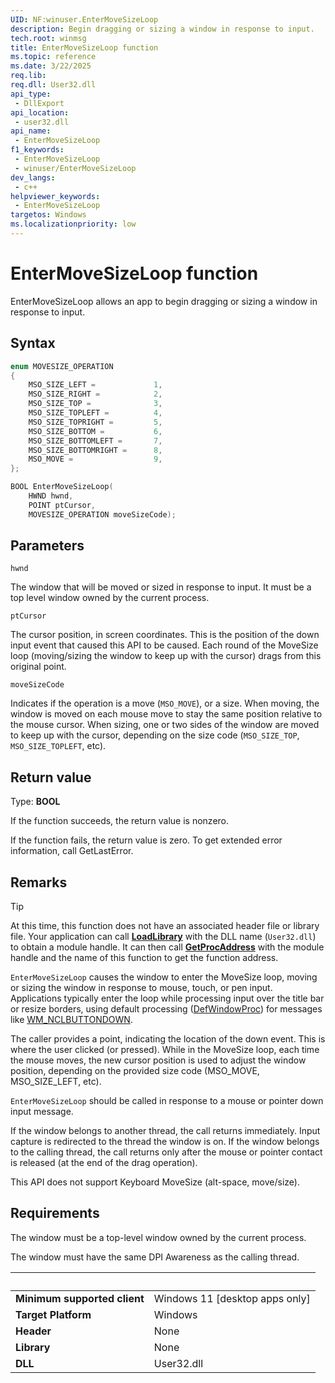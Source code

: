 ```yaml
---
UID: NF:winuser.EnterMoveSizeLoop
description: Begin dragging or sizing a window in response to input.
tech.root: winmsg
title: EnterMoveSizeLoop function
ms.topic: reference
ms.date: 3/22/2025
req.lib: 
req.dll: User32.dll
api_type:
 - DllExport
api_location:
 - user32.dll
api_name:
 - EnterMoveSizeLoop
f1_keywords:
 - EnterMoveSizeLoop
 - winuser/EnterMoveSizeLoop
dev_langs:
 - c++
helpviewer_keywords:
 - EnterMoveSizeLoop
targetos: Windows
ms.localizationpriority: low
---
```


# EnterMoveSizeLoop function

EnterMoveSizeLoop allows an app to begin dragging or sizing a window in
response to input.

## Syntax

```cpp
enum MOVESIZE_OPERATION
{
    MSO_SIZE_LEFT =             1,
    MSO_SIZE_RIGHT =            2,
    MSO_SIZE_TOP =              3,
    MSO_SIZE_TOPLEFT =          4,
    MSO_SIZE_TOPRIGHT =         5,
    MSO_SIZE_BOTTOM =           6,
    MSO_SIZE_BOTTOMLEFT =       7,
    MSO_SIZE_BOTTOMRIGHT =      8,
    MSO_MOVE =                  9,
};

BOOL EnterMoveSizeLoop(
    HWND hwnd,
    POINT ptCursor,
    MOVESIZE_OPERATION moveSizeCode);
```

## Parameters

`hwnd`

The window that will be moved or sized in response to input. It must
be a top level window owned by the current process.

`ptCursor`

The cursor position, in screen coordinates. This is the position of the down
input event that caused this API to be caused. Each round of the MoveSize loop
(moving/sizing the window to keep up with the cursor) drags from this original
point.

`moveSizeCode`

Indicates if the operation is a move (`MSO_MOVE`), or a size. When moving, the
window is moved on each mouse move to stay the same position relative to the
mouse cursor. When sizing, one or two sides of the window are moved to keep up
with the cursor, depending on the size code (`MSO_SIZE_TOP`,
`MSO_SIZE_TOPLEFT`, etc).

## Return value

Type: **BOOL**

If the function succeeds, the return value is nonzero.

If the function fails, the return value is zero. To get extended error
information, call GetLastError.

## Remarks

> [!TIP]
> At this time, this function does not have an associated header file or library file. Your application can call [**LoadLibrary**](/windows/win32/api/libloaderapi/nf-libloaderapi-loadlibrarya) with the DLL name (`User32.dll`) to obtain a module handle. It can then call [**GetProcAddress**](/windows/win32/api/libloaderapi/nf-libloaderapi-getprocaddress) with the module handle and the name of this function to get the function address.

`EnterMoveSizeLoop` causes the window to enter the MoveSize loop, moving or
sizing the window in response to mouse, touch, or pen input. Applications
typically enter the loop while processing input over the title bar or resize
borders, using default processing
([DefWindowProc](/windows/desktop/api/winuser/nf-winuser-defwindowproca)) for
messages like
[WM_NCLBUTTONDOWN](../../inputdev/wm-nclbuttondown.md).

The caller provides a point, indicating the location of the down event. This is
where the user clicked (or pressed). While in the MoveSize loop, each time the
mouse moves, the new cursor position is used to adjust the window position,
depending on the provided size code (MSO_MOVE, MSO_SIZE_LEFT, etc).

`EnterMoveSizeLoop` should be called in response to a mouse or pointer down
input message.

If the window belongs to another thread, the call returns immediately. Input
capture is redirected to the thread the window is on. If the window belongs to
the calling thread, the call returns only after the mouse or pointer contact is
released (at the end of the drag operation).

This API does not support Keyboard MoveSize (alt-space, move/size).

## Requirements

The window must be a top-level window owned by the current process.

The window must have the same DPI Awareness as the calling thread.


| &nbsp; | &nbsp; |
| ---- |:---- |
| **Minimum supported client** | Windows 11 [desktop apps only] |
| **Target Platform** | Windows |
| **Header** | None |
| **Library** | None |
| **DLL** | User32.dll |
